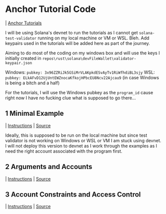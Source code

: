 # Anchor Tutorial Code
| [Anchor Tutorials](https://project-serum.github.io/anchor/getting-started/introduction.html)

I will be using Solana's devnet to run the tutorials as I cannot get `solana-test-validator` running on my local machine or VM or WSL. Bleh. Add keypairs used in the tutorials will be added here as part of the journey.

Aiming to do most of the coding on my windows box and will use the keys I initially created in `repos\rust\solana\devFileWallet\validator-keypair.json`

Windows: `pubkey: 3x96ZZRiJk5GSiMrVLAKpkdESvAyTv1RiWfhdiBL3sjy`
WSL: `pubkey: ELkAFvD12UjUntEWZnocaKfkojHPbcEU8Ncv22Ajcau9` (in case Windows is being a bitch and a half)


For the tutorials, I will use the Windows pubkey as the `program_id` cause right now I have no fucking clue what is supposed to go there...

## 1 Minimal Example 
| [Instructions](https://project-serum.github.io/anchor/tutorials/tutorial-0.html) | [Source](https://github.com/project-serum/anchor/tree/master/examples/tutorial/basic-0)

Ideally, this is supposed to be run on the local machine but since test validator is not working on Windows or WSL or VM I am stuck using devnet. I will not deploy this version to devnet as I work through the examples as I need the right account associated with the program first.

## 2 Arguments and Accounts
| [Instructions](https://project-serum.github.io/anchor/tutorials/tutorial-1.html#clone-the-repo)
| [Source](https://github.com/project-serum/anchor/tree/master/examples/tutorial/basic-1)

## 3  Account Constraints and Access Control
| [Instructions](https://project-serum.github.io/anchor/tutorials/tutorial-2.html#clone-the-repo)
| [Source](https://github.com/project-serum/anchor/tree/master/examples/tutorial/basic-2)
